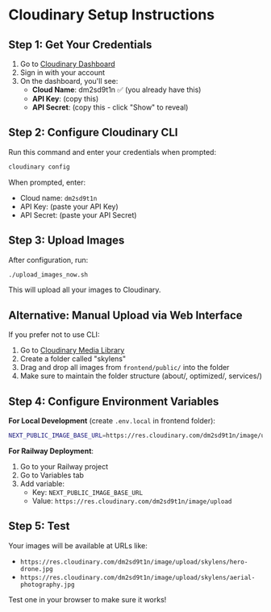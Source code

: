 # Cloudinary Setup Instructions

## Step 1: Get Your Credentials

1. Go to [Cloudinary Dashboard](https://console.cloudinary.com/)
2. Sign in with your account
3. On the dashboard, you'll see:
   - **Cloud Name**: dm2sd9t1n ✅ (you already have this)
   - **API Key**: (copy this)
   - **API Secret**: (copy this - click "Show" to reveal)

## Step 2: Configure Cloudinary CLI

Run this command and enter your credentials when prompted:

```bash
cloudinary config
```

When prompted, enter:
- Cloud name: `dm2sd9t1n`
- API Key: (paste your API Key)
- API Secret: (paste your API Secret)

## Step 3: Upload Images

After configuration, run:

```bash
./upload_images_now.sh
```

This will upload all your images to Cloudinary.

## Alternative: Manual Upload via Web Interface

If you prefer not to use CLI:

1. Go to [Cloudinary Media Library](https://console.cloudinary.com/console/media_library)
2. Create a folder called "skylens"
3. Drag and drop all images from `frontend/public/` into the folder
4. Make sure to maintain the folder structure (about/, optimized/, services/)

## Step 4: Configure Environment Variables

**For Local Development** (create `.env.local` in frontend folder):
```bash
NEXT_PUBLIC_IMAGE_BASE_URL=https://res.cloudinary.com/dm2sd9t1n/image/upload
```

**For Railway Deployment**:
1. Go to your Railway project
2. Go to Variables tab
3. Add variable:
   - Key: `NEXT_PUBLIC_IMAGE_BASE_URL`
   - Value: `https://res.cloudinary.com/dm2sd9t1n/image/upload`

## Step 5: Test

Your images will be available at URLs like:
- `https://res.cloudinary.com/dm2sd9t1n/image/upload/skylens/hero-drone.jpg`
- `https://res.cloudinary.com/dm2sd9t1n/image/upload/skylens/aerial-photography.jpg`

Test one in your browser to make sure it works!

